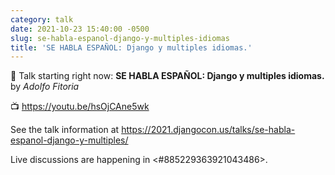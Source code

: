 ```yaml
---
category: talk
date: 2021-10-23 15:40:00 -0500
slug: se-habla-espanol-django-y-multiples-idiomas
title: 'SE HABLA ESPAÑOL: Django y multiples idiomas.'
---
```


:tada: Talk starting right now: **SE HABLA ESPAÑOL: Django y multiples idiomas.** by *Adolfo Fitoria*

:tv: https://youtu.be/hsOjCAne5wk

See the talk information at https://2021.djangocon.us/talks/se-habla-espanol-django-y-multiples/

Live discussions are happening in <#885229363921043486>.